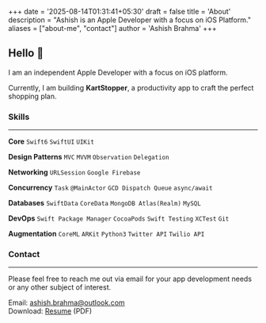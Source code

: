 +++
date = '2025-08-14T01:31:41+05:30'
draft = false
title = 'About'
description = "Ashish is an Apple Developer with a focus on iOS Platform."
aliases = ["about-me", "contact"]
author = 'Ashish Brahma'
+++


## Hello 👋 

I am an independent Apple Developer with a focus on iOS platform.

Currently, I am building **KartStopper**, a productivity app to craft the perfect shopping plan.

### Skills 
---

**Core**&nbsp;`Swift6` `SwiftUI` `UIKit`

**Design Patterns**&nbsp;`MVC` `MVVM` `Observation` `Delegation`

**Networking**&nbsp;`URLSession` `Google Firebase`

**Concurrency**&nbsp;`Task` `@MainActor` `GCD Dispatch Queue` `async/await`

**Databases**&nbsp;`SwiftData` `CoreData` `MongoDB Atlas(Realm)` `MySQL`

**DevOps**&nbsp;`Swift Package Manager` `CocoaPods` `Swift Testing` `XCTest` `Git`

**Augmentation**&nbsp;`CoreML` `ARKit` `Python3` `Twitter API` `Twilio API`

### Contact
---

Please feel free to reach me out via email for your app development needs or any other subject of interest.

Email: [ashish.brahma@outlook.com](mailto:ashish.brahma@outlook.com)  
Download: [Resume](Resume-AshishBrahma-iOSDeveloper-Jan2025.pdf)&nbsp;(PDF)

